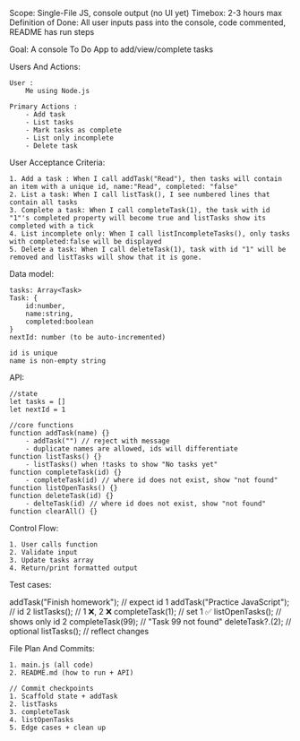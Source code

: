 Scope: Single-File JS, console output (no UI yet)
Timebox: 2-3 hours max
Definition of Done: All user inputs pass into the console, code commented, README has run steps

Goal: A console To Do App to add/view/complete tasks

Users And Actions:

    User : 
        Me using Node.js

    Primary Actions :
        - Add task
        - List tasks
        - Mark tasks as complete
        - List only incomplete
        - Delete task

User Acceptance Criteria:

    1. Add a task : When I call addTask("Read"), then tasks will contain an item with a unique id, name:"Read", completed: "false"
    2. List a task: When I call listTask(), I see numbered lines that contain all tasks
    3. Complete a task: When I call completeTask(1), the task with id "1"'s completed property will become true and listTasks show its completed with a tick
    4. List incomplete only: When I call listIncompleteTasks(), only tasks with completed:false will be displayed
    5. Delete a task: When I call deleteTask(1), task with id "1" will be removed and listTasks will show that it is gone.

Data model:

    tasks: Array<Task>
    Task: {
        id:number,
        name:string,
        completed:boolean
    }
    nextId: number (to be auto-incremented)

    id is unique
    name is non-empty string

API:

    //state
    let tasks = []
    let nextId = 1

    //core functions
    function addTask(name) {}
        - addTask("") // reject with message
        - duplicate names are allowed, ids will differentiate
    function listTasks() {}
        - listTasks() when !tasks to show "No tasks yet"
    function completeTask(id) {}
        - completeTask(id) // where id does not exist, show "not found"
    function listOpenTasks() {}
    function deleteTask(id) {}
        - delteTask(id) // where id does not exist, show "not found"
    function clearAll() {}

Control Flow:

    1. User calls function
    2. Validate input
    3. Update tasks array
    4. Return/print formatted output

Test cases:

addTask("Finish homework");   // expect id 1
addTask("Practice JavaScript"); // id 2
listTasks();                  // 1 ❌, 2 ❌
completeTask(1);              // set 1 ✅
listOpenTasks();              // shows only id 2
completeTask(99);             // "Task 99 not found"
deleteTask?.(2);              // optional
listTasks();                  // reflect changes

File Plan And Commits:

    1. main.js (all code)
    2. README.md (how to run + API)

    // Commit checkpoints
    1. Scaffold state + addTask
    2. listTasks
    3. completeTask
    4. listOpenTasks
    5. Edge cases + clean up

